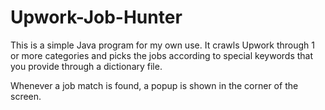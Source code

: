 # Upwork-Job-Hunter
This is a  simple Java program for my own use. It crawls Upwork through 1 or more categories and picks the jobs according to special keywords that you provide through a dictionary file.

Whenever a job match is found, a popup is shown in the corner of the screen.
